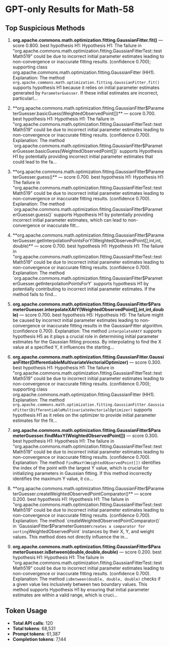 # GPT-only Results for Math-58

## Top Suspicious Methods

1. **org.apache.commons.math.optimization.fitting.GaussianFitter.fit()** — score 0.800. best hypothesis H1: Hypothesis H1: The failure in "org.apache.commons.math.optimization.fitting.GaussianFitterTest::testMath519" could be due to incorrect initial parameter estimates leading to non-convergence or inaccurate fitting results. (confidence 0.700); supporting class org.apache.commons.math.optimization.fitting.GaussianFitter (HH1).
    Explanation: The method `org.apache.commons.math.optimization.fitting.GaussianFitter.fit()` supports hypothesis H1 because it relies on initial parameter estimates generated by `ParameterGuesser`. If these initial estimates are incorrect, particularl...

2. **org.apache.commons.math.optimization.fitting.GaussianFitter$ParameterGuesser.basicGuess(WeightedObservedPoint[])** — score 0.700. best hypothesis H1: Hypothesis H1: The failure in "org.apache.commons.math.optimization.fitting.GaussianFitterTest::testMath519" could be due to incorrect initial parameter estimates leading to non-convergence or inaccurate fitting results. (confidence 0.700).
    Explanation: The method `org.apache.commons.math.optimization.fitting.GaussianFitter$ParameterGuesser.basicGuess(WeightedObservedPoint[])` supports Hypothesis H1 by potentially providing incorrect initial parameter estimates that could lead to the fa...

3. **org.apache.commons.math.optimization.fitting.GaussianFitter$ParameterGuesser.guess()** — score 0.700. best hypothesis H1: Hypothesis H1: The failure in "org.apache.commons.math.optimization.fitting.GaussianFitterTest::testMath519" could be due to incorrect initial parameter estimates leading to non-convergence or inaccurate fitting results. (confidence 0.700).
    Explanation: The method `org.apache.commons.math.optimization.fitting.GaussianFitter$ParameterGuesser.guess()` supports Hypothesis H1 by potentially providing incorrect initial parameter estimates, which can lead to non-convergence or inaccurate fitt...

4. **org.apache.commons.math.optimization.fitting.GaussianFitter$ParameterGuesser.getInterpolationPointsForY(WeightedObservedPoint[],int,int,double)** — score 0.700. best hypothesis H1: Hypothesis H1: The failure in "org.apache.commons.math.optimization.fitting.GaussianFitterTest::testMath519" could be due to incorrect initial parameter estimates leading to non-convergence or inaccurate fitting results. (confidence 0.700).
    Explanation: The method `org.apache.commons.math.optimization.fitting.GaussianFitter$ParameterGuesser.getInterpolationPointsForY` supports hypothesis H1 by potentially contributing to incorrect initial parameter estimates. If the method fails to find...

5. **org.apache.commons.math.optimization.fitting.GaussianFitter$ParameterGuesser.interpolateXAtY(WeightedObservedPoint[],int,int,double)** — score 0.700. best hypothesis H5: Hypothesis H5: The failure might be caused by incorrect initial parameter estimates leading to non-convergence or inaccurate fitting results in the GaussianFitter algorithm. (confidence 0.700).
    Explanation: The method `interpolateXAtY` supports hypothesis H5 as it plays a crucial role in determining initial parameter estimates for the Gaussian fitting process. By interpolating to find the X value at a specified Y, it influences the starting...

6. **org.apache.commons.math.optimization.fitting.GaussianFitter.GaussianFitter(DifferentiableMultivariateVectorialOptimizer)** — score 0.300. best hypothesis H1: Hypothesis H1: The failure in "org.apache.commons.math.optimization.fitting.GaussianFitterTest::testMath519" could be due to incorrect initial parameter estimates leading to non-convergence or inaccurate fitting results. (confidence 0.700); supporting class org.apache.commons.math.optimization.fitting.GaussianFitter (HH1).
    Explanation: The method `org.apache.commons.math.optimization.fitting.GaussianFitter.GaussianFitter(DifferentiableMultivariateVectorialOptimizer)` supports hypothesis H1 as it relies on the optimizer to provide initial parameter estimates for the fit...

7. **org.apache.commons.math.optimization.fitting.GaussianFitter$ParameterGuesser.findMaxY(WeightedObservedPoint[])** — score 0.300. best hypothesis H1: Hypothesis H1: The failure in "org.apache.commons.math.optimization.fitting.GaussianFitterTest::testMath519" could be due to incorrect initial parameter estimates leading to non-convergence or inaccurate fitting results. (confidence 0.700).
    Explanation: The method `findMaxY(WeightedObservedPoint[])` identifies the index of the point with the largest Y value, which is crucial for initializing parameters in Gaussian fitting. If this method incorrectly identifies the maximum Y value, it co...

8. **org.apache.commons.math.optimization.fitting.GaussianFitter$ParameterGuesser.createWeightedObservedPointComparator()** — score 0.200. best hypothesis H1: Hypothesis H1: The failure in "org.apache.commons.math.optimization.fitting.GaussianFitterTest::testMath519" could be due to incorrect initial parameter estimates leading to non-convergence or inaccurate fitting results. (confidence 0.700).
    Explanation: The method `createWeightedObservedPointComparator()` in `GaussianFitter$ParameterGuesser` creates a comparator for sorting `WeightedObservedPoint` instances by their X, Y, and weight values. This method does not directly influence the in...

9. **org.apache.commons.math.optimization.fitting.GaussianFitter$ParameterGuesser.isBetween(double,double,double)** — score 0.200. best hypothesis H1: Hypothesis H1: The failure in "org.apache.commons.math.optimization.fitting.GaussianFitterTest::testMath519" could be due to incorrect initial parameter estimates leading to non-convergence or inaccurate fitting results. (confidence 0.700).
    Explanation: The method `isBetween(double, double, double)` checks if a given value lies inclusively between two boundary values. This method supports Hypothesis H1 by ensuring that initial parameter estimates are within a valid range, which is cruci...


## Token Usage

- **Total API calls**: 120
- **Total tokens**: 68,531
- **Prompt tokens**: 61,387
- **Completion tokens**: 7,144

